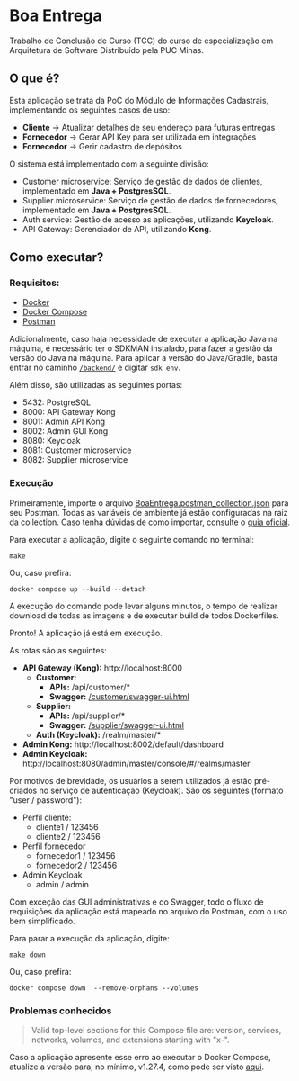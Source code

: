 # Boa Entrega
Trabalho de Conclusão de Curso (TCC) do curso de especialização em Arquitetura de Software Distribuído pela PUC Minas.

## O que é?
Esta aplicação se trata da PoC do Módulo de Informações Cadastrais, implementando os seguintes casos de uso:
- **Cliente** -> Atualizar detalhes de seu endereço para futuras entregas
- **Fornecedor** -> Gerar API Key para ser utilizada em integrações
- **Fornecedor** -> Gerir cadastro de depósitos

O sistema está implementado com a seguinte divisão:
- Customer microservice: Serviço de gestão de dados de clientes, implementado em **Java + PostgresSQL**.
- Supplier microservice: Serviço de gestão de dados de fornecedores, implementado em **Java + PostgresSQL**.
- Auth service: Gestão de acesso as aplicações, utilizando **Keycloak**.
- API Gateway: Gerenciador de API, utilizando **Kong**.

## Como executar?

### Requisitos:
- [Docker](https://www.docker.com)
- [Docker Compose](https://docs.docker.com/compose/)
- [Postman](https://www.postman.com)

Adicionalmente, caso haja necessidade de executar a aplicação Java na máquina, é necessário ter o SDKMAN instalado, para fazer a gestão da versão do Java na máquina. 
Para aplicar a versão do Java/Gradle, basta entrar no caminho [`/backend/`](./backend) e digitar `sdk env`.

Além disso, são utilizadas as seguintes portas:
- 5432: PostgreSQL
- 8000: API Gateway Kong
- 8001: Admin API Kong
- 8002: Admin GUI Kong
- 8080: Keycloak
- 8081: Customer microservice
- 8082: Supplier microservice

### Execução

Primeiramente, importe o arquivo [BoaEntrega.postman_collection.json](./BoaEntrega.postman_collection.json) para seu Postman. Todas as variáveis de ambiente já estão configuradas na raiz da collection. Caso tenha dúvidas de como importar, consulte o [guia oficial](https://learning.postman.com/docs/getting-started/importing-and-exporting-data/#importing-data-into-postman).

Para executar a aplicação, digite o seguinte comando no terminal:

```shell
make
```

Ou, caso prefira:

```shell
docker compose up --build --detach
```

A execução do comando pode levar alguns minutos, o tempo de realizar download de todas as imagens e de executar build de todos Dockerfiles.

Pronto! A aplicação já está em execução.

As rotas são as seguintes:
- **API Gateway (Kong):** http://localhost:8000
  - **Customer:** 
    - **APIs:** /api/customer/*
    - **Swagger:** [/customer/swagger-ui.html](http://localhost:8000/customer/swagger-ui.html)
  - **Supplier:**
      - **APIs:** /api/supplier/*
      - **Swagger:** [/supplier/swagger-ui.html](http://localhost:8000/supplier/swagger-ui.html)
  - **Auth (Keycloak):** /realm/master/*
- **Admin Kong:** http://localhost:8002/default/dashboard
- **Admin Keycloak:** http://localhost:8080/admin/master/console/#/realms/master

Por motivos de brevidade, os usuários a serem utilizados já estão pré-criados no serviço de autenticação (Keycloak). São os seguintes (formato "user / password"):
- Perfil cliente:
  - cliente1 / 123456
  - cliente2 / 123456
- Perfil fornecedor 
  - fornecedor1 / 123456 
  - fornecedor2 / 123456
- Admin Keycloak 
  - admin / admin

Com exceção das GUI administrativas e do Swagger, todo o fluxo de requisições da aplicação está mapeado no arquivo do Postman, com o uso bem simplificado.

Para parar a execução da aplicação, digite:

```shell
make down
```

Ou, caso prefira:

```shell
docker compose down  --remove-orphans --volumes
```

### Problemas conhecidos
>Valid top-level sections for this Compose file are: version, services, networks, volumes, and extensions starting with "x-".

Caso a aplicação apresente esse erro ao executar o Docker Compose, atualize a versão para, no mínimo, v1.27.4, como pode ser visto [aqui](https://stackoverflow.com/a/65018993).
